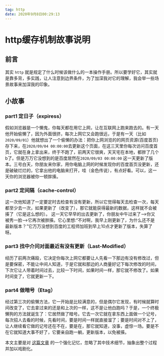 ```yaml
---
tag: http
date: 2020年9月8日00:29:13
---
```


# http缓存机制故事说明

## 前言

其实 `http` 就是规定了什么时候该做什么的一本操作手册。所以要学好它，其实就是靠多背，多实践，让人注意到边界条件，为了加深我对它的理解，我会举一些场景故事来加深我的印象。

## 小故事

### part1 定日子（expiress）

假如浏览器是一个懒鬼，你每天都在用它上网，让在互联网上跑来跑去的。有一天他开始偷懒了，因为外面很挤，每次上网它又会跑很远，于是有一天（比如`2020/09/01`）他就想出了一个偷懒的办法：把你上网浏览的的网页资源(百度首页)存下来，在`2020/09/04 00:00:00`去更新这个页面，在这三天里你每次访问百度首页，它就在身上拿出来，终于不跑了，前两天它很爽，天天宅在本地，都胖了几个b了。但是万万它没想到的是百度居然在`2020/09/03 00:00:00` 这一天更新了版本。三号白天，你朋友来你家，用你电脑上网的时候发现你的百度首页没更新，还是破破烂烂的，它拿出他的电脑来打开，哇（金色传说），有点好看。可以，这一天你的浏览器被你一顿胖揍。

### part2 定间隔（cache-control）

这一次他知道了一定要定时去检查有没有更新，所以它觉得每天去检查一次，每天都至少去一次，如果更新了（改变了），那它就能获得最新的数据，这样就不会被揍了（它是这么想的）。 这一天它早早的出去更新了，你朋友中午过来了-->你又被秀一脸-->它再次被胖揍。它心里想:“不对啊，我早上刚更新了，为什么还不是最新版本？”它万万没想到百度的工程师加班到早上10点才更新了版本，失算了呀。

### part3 找中介问对面最近有没有更新（Last-Modified）

经历了前两次痛殴，它决定你每次上网它都要让人先看一下那边有没有修改过，但是要保密，不能让中间人知道，于是它就和那边的人商量好记下每次修改的时间，下次它让人带着时间过去，比较一下时间，如果时间一样，那它就不修改了。如果时间变了，它就更新一下。

### part4 做暗号（Etag）

经过第三次的偷懒方法，它一开始是比较满意的，但是偶尔它发现，有时候就算时间改变了，它去拿过来的还是和上次的一样，这不是让他白跑吗？于是，一个终极懒狗的方法就诞生了：它居然做了暗号。它去一次它就在拿东西上面做一个记号，每次招人去看的时候，先看时间，要是时间一样就直接溜了；要是时间对不上了，让人继续看它做的记号还在不在，要是在，那它就知道，没事，虚惊一场。要是不在它就知道大事不好了，它要亲自跑一躺，更新版本，以免被揍。

本文主要是对 [这篇文章](https://imweb.io/topic/5795dcb6fb312541492eda8c) 的一个强化记忆，忽略了其中技术细节，抽象出整个过程并加以戏剧化。
